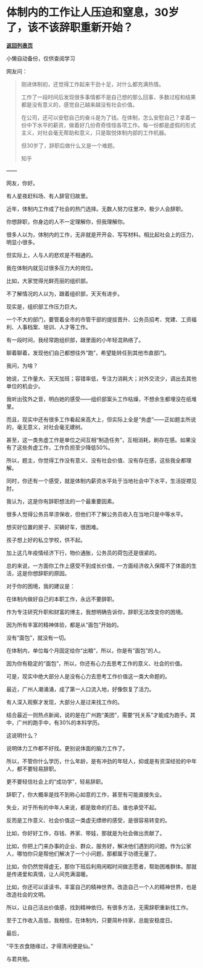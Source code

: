 # 体制内的工作让人压迫和窒息，30岁了，该不该辞职重新开始？

[**返回列表页**](/gzh/费曼的小茶馆)

小懒自动备份，仅供查阅学习

网友问：

  

> 刚进体制初，还觉得工作起来干劲十足，对什么都充满热情。  
>  
> 工作了一段时间后发现很多事情都不是自己想的那么回事，多数过程和结果都是没有意义的，感觉自己越来越没有社会价值。  
>  
>
> 在公司，还可以安慰自己的奋斗是为了钱。在体制，怎么安慰自己？拿着一份中下水平的薪资，做着好几份奇奇怪怪各项工作。每一份都是虚假的形式主义，对社会毫无帮助和意义，只是取悦体制内部的工作机器。  
>  
> 但30岁了，辞职后做什么又是一个难题。
>
> 知乎

  

——

  

网友，你好。

  

有人星夜赶科场、有人辞官归故里。

  

近年，体制内工作成了社会的热门选择。无数人努力往里冲，极少人会辞职。

  

你想辞职，你身边的人不一定理解你，但我理解你。

  

很多人以为，体制内的工作，无非就是开开会、写写材料。相比起社会上的压力，明显小很多。

  

但实际上，人与人的悲欢是不相通的。

  

我在体制内就见过很多压力大的岗位。

  

比如，大家觉得光鲜亮丽的组织部。

  

不了解情况的人以为，跟着组织部，天天有进步。

  

现实是，组织部工作压力巨大。

  

一个不大的部门，要管着全市的市管干部的提拔晋升、公务员招考、党建、工资福利、人事档案、培训、人才等工作。

  

有一段时间，我经常跑组织部，跟里面的小年轻混熟络了。

  

聊着聊着，发现他们自己都想往外“跑”，希望能转任到其他市直部门。

  

我问，为啥？

  

她说，工作量大、天天加班；容错率低，专注力消耗大；对外交流少，调出去其他单位的机会少。

  

我听出弦外之音，明白她的感受——组织部案头工作枯燥，不想余生都埋没在纸堆里。

  

而且，现实中还有很多工作看起来高大上，但实际上全是“务虚”——正如题主所说的，毫无意义，对社会毫无建树。

  

甚至，这一类务虚工作是单位之间互相“制造任务”，互相消耗，刷存在感。如果没有了这些务虚工作，工作负担至少降低50%。

  

所以，题主，你觉得工作没有意义、没有社会价值、没有存在感，这些我全都理解。

  

同时，你还有一个感受，就是体制内薪资水平处于当地社会中下水平，生活捉襟见肘。

  

我认为，这是你有辞职想法的一个最重要因素。

  

很多人觉得公务员旱涝保收，但他们不了解公务员收入在当地只是中等水平。

  

想买好位置的房子、买辆好车，很困难。

  

孩子想上好的私立学校，供不起。

  

加上这几年疫情经济下行，物价通胀，公务员的荷包还是很紧的。

  

总的来说，一方面你工作上感受不到成长价值，一方面经济收入保障不了体面的生活，这是你想辞职的原因。

  

对于你的困境，我的建议是：

  

在体制内做好自己的本职工作，永远不要辞职。

  

作为专注研究升职和财富的博主，我想明确告诉你，辞职无法改变你的困境。

  

因为所有丰富的精神体验，都是从“面包”开始的。

  

没有“面包”，就没有一切。

  

在体制内，单位每个月固定给你“出粮”，所以，你是有“面包”的人。

  

因为你有稳定的“面包”，所以，你还有心力去思考工作的意义、社会的价值。

  

可是，现实中绝大部分人是没有心力去思考工作价值这一类大命题的。

  

最近，广州人潮涌涌，成了第一人口流入地，好像恢复了活力。

  

有人深入观察才发现，大部分人是过来找工作的。

  

结合最近一则热点新闻，说的是在广州跑“美团”，需要“托关系”才能成为跑手。其中，广州的跑手中，有30%的本科学历。

  

这说明什么？

  

说明体力工作都不好找。更别说体面的脑力工作了。

  

所以，不管你什么学历，什么年龄，是有冲劲的年轻人，抑或是有资深经验的中年人，都不要轻易辞职。

  

更不要轻信社会上的“成功学”，轻易辞职。

  

辞职了，你大概率是找不到称心如意的工作，甚至有可能直接失业。

  

失业，对于所有的中年人来说，都是致命的打击。谁也承受不起。

  

反而是工作意义、社会价值这一类虚无缥缈的感受，是很容易转变的。

  

比如，你好好工作，存钱、养家、带娃，那就是为社会做出贡献了。

  

比如，你把上门来办事的企业、群众，服务好，解决他们遇到的问题。作为公家人，哪怕你只是帮他们解决了一个小问题，那都属于功德无量了。

  

比如，你仍然觉得虚无，那你下班后利用闲暇时间做志愿者，帮助困难群体。那就是传递爱和真情，让人间充满温暖。

  

比如，你还可以读读书，丰富自己的精神世界。改造自己一个人的精神世界，也是改造社会的文明。

  

所以，让自己活出价值感，找到精神依归，有很多方法，无需辞职重新找工作。

  

至于工作收入高低，我相信，在体制内，只要简朴持家，总能安稳度日。

  

最后，

  

“平生衣食随缘过，才得清闲便是仙。”

  

与君共勉。

  

  

